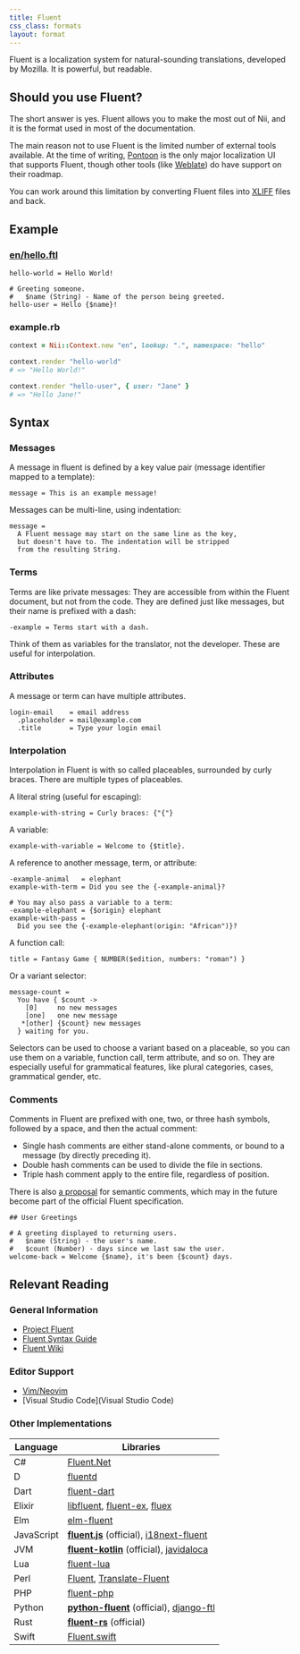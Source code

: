 ```yaml
---
title: Fluent
css_class: formats
layout: format
---
```


Fluent is a localization system for natural-sounding translations, developed by Mozilla.
It is powerful, but readable.

## Should you use Fluent?

The short answer is yes. Fluent allows you to make the most out of Nii, and it is the format used in most of the documentation.

The main reason not to use Fluent is the limited number of external tools available. At the time of writing,
[Pontoon](https://github.com/mozilla/pontoon) is the only major localization UI that supports Fluent, though
other tools (like [Weblate](https://weblate.org/)) do have support on their roadmap.

You can work around this limitation by converting Fluent files into [XLIFF](/formats/xliff) files and back.

## Example

### [en/hello.ftl](https://projectfluent.org/play/?id=7d9d7156ec0050b16a21d22499056fd8)

``` ftl
hello-world = Hello World!

# Greeting someone.
#   $name (String) - Name of the person being greeted.
hello-user = Hello {$name}!
```

### example.rb

``` ruby
context = Nii::Context.new "en", lookup: ".", namespace: "hello"

context.render "hello-world"
# => "Hello World!"

context.render "hello-user", { user: "Jane" }
# => "Hello Jane!"
```

## Syntax

### Messages

A message in fluent is defined by a key value pair (message identifier mapped to a template):

``` fluent
message = This is an example message!
```

Messages can be multi-line, using indentation:

``` fluent
message =
  A Fluent message may start on the same line as the key,
  but doesn't have to. The indentation will be stripped
  from the resulting String.
```

### Terms

Terms are like private messages: They are accessible from within the Fluent document, but not from the code.
They are defined just like messages, but their name is prefixed with a dash:

``` fluent
-example = Terms start with a dash.
```

Think of them as variables for the translator, not the developer.
These are useful for interpolation.

### Attributes

A message or term can have multiple attributes.

``` fluent
login-email    = email address
  .placeholder = mail@example.com
  .title       = Type your login email
```

### Interpolation

Interpolation in Fluent is with so called placeables, surrounded by curly braces.
There are multiple types of placeables.

A literal string (useful for escaping):

``` fluent
example-with-string = Curly braces: {"{"}
```

A variable:

``` fluent
example-with-variable = Welcome to {$title}.
```

A reference to another message, term, or attribute:

``` fluent
-example-animal   = elephant
example-with-term = Did you see the {-example-animal}?

# You may also pass a variable to a term:
-example-elephant = {$origin} elephant
example-with-pass =
  Did you see the {-example-elephant(origin: "African")}?
```

A function call:

``` fluent
title = Fantasy Game { NUMBER($edition, numbers: "roman") }
```

Or a variant selector:

``` fluent
message-count =
  You have { $count -> 
    [0]     no new messages
    [one]   one new message
   *[other] {$count} new messages
  } waiting for you.
```

Selectors can be used to choose a variant based on a placeable, so you can use them on a variable, function call, term attribute, and so on.
They are especially useful for grammatical features, like plural categories, cases, grammatical gender, etc.

### Comments

Comments in Fluent are prefixed with one, two, or three hash symbols, followed by a space, and then the actual comment:

* Single hash comments are either stand-alone comments, or bound to a message (by directly preceding it).
* Double hash comments can be used to divide the file in sections.
* Triple hash comment apply to the entire file, regardless of position.

There is also [a proposal](https://github.com/projectfluent/fluent/projects/5) for semantic comments, which may in the future
become part of the official Fluent specification.

``` fluent
## User Greetings

# A greeting displayed to returning users.
#   $name (String) - the user's name.
#   $count (Number) - days since we last saw the user.
welcome-back = Welcome {$name}, it's been {$count} days.
```

## Relevant Reading

### General Information

* [Project Fluent](https://projectfluent.org/)
* [Fluent Syntax Guide](https://projectfluent.org/fluent/guide/)
* [Fluent Wiki](https://github.com/projectfluent/fluent/wiki)

### Editor Support

* [Vim/Neovim](https://github.com/projectfluent/fluent.vim)
* [Visual Studio Code](Visual Studio Code)

### Other Implementations

 Language   | Libraries
------------|----------------
 C#         | [Fluent.Net](https://github.com/blushingpenguin/Fluent.Net)
 D          | [fluentd](https://github.com/SirNickolas/fluentd)
 Dart       | [fluent-dart](https://github.com/ryanhz/fluent-dart)
 Elixir     | [libfluent](https://github.com/Virviil/libfluent), [fluent-ex](https://github.com/arathunku/fluent-ex), [fluex](https://github.com/0xd61/fluex)
 Elm        | [elm-fluent](https://github.com/elm-fluent/elm-fluent)
 JavaScript | **[fluent.js](https://github.com/projectfluent/fluent.js)** (official), [i18next-fluent](https://github.com/i18next/i18next-fluent)
 JVM        | **[fluent-kotlin](https://github.com/projectfluent/fluent-kotlin)** (official), [javidaloca](https://github.com/JohnnyJayJay/javidaloca)
 Lua        | [fluent-lua](https://github.com/alerque/fluent-lua)
 Perl       | [Fluent](https://github.com/alabamenhu/Fluent), [Translate-Fluent](https://github.com/magick-source/perl-translate-fluent)
 PHP        | [fluent-php](https://github.com/tacoberu/fluent-php)
 Python     | **[python-fluent](https://github.com/projectfluent/python-fluent)** (official), [django-ftl](https://github.com/django-ftl/django-ftl)
 Rust       | **[fluent-rs](https://github.com/projectfluent/fluent-rs)** (official)
 Swift      | [Fluent.swift](https://github.com/romanilchyshyn/Fluent.swift)
